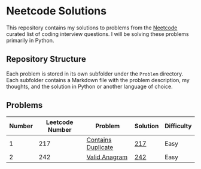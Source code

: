 # Neetcode Solutions

This repository contains my solutions to problems from the [Neetcode](https://neetcode.io/) curated list of coding interview questions. I will be solving these problems primarily in Python.

## Repository Structure

Each problem is stored in its own subfolder under the `Problem` directory. Each subfolder contains a Markdown file with the problem description, my thoughts, and the solution in Python or another language of choice.

## Problems

| Number | Leetcode Number | Problem  | Solution | Difficulty |
|--------|-----------------|----------|----------|------------|
| 1 | 217 | [Contains Duplicate](https://leetcode.com/problems/contains-duplicate/description/) | [217](/Problems/217/index.md) | Easy |
| 2 | 242 | [Valid Anagram](https://leetcode.com/problems/valid-anagram/description/) | [242](/Problems/242/index.md) | Easy |
